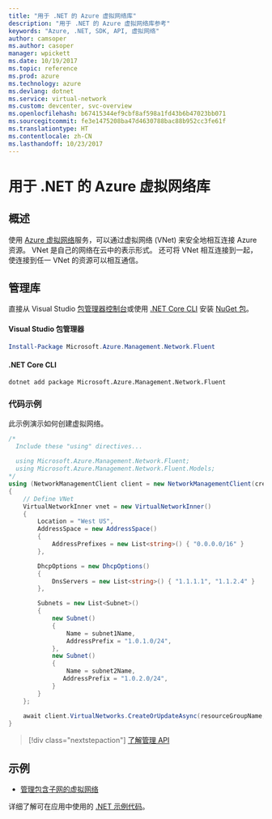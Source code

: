 ```yaml
---
title: "用于 .NET 的 Azure 虚拟网络库"
description: "用于 .NET 的 Azure 虚拟网络库参考"
keywords: "Azure, .NET, SDK, API, 虚拟网络"
author: camsoper
ms.author: casoper
manager: wpickett
ms.date: 10/19/2017
ms.topic: reference
ms.prod: azure
ms.technology: azure
ms.devlang: dotnet
ms.service: virtual-network
ms.custom: devcenter, svc-overview
ms.openlocfilehash: b67415344ef9cbf8af598a1fd43b6b47023bb071
ms.sourcegitcommit: fe3e1475208ba47d4630788bac88b952cc3fe61f
ms.translationtype: HT
ms.contentlocale: zh-CN
ms.lasthandoff: 10/23/2017
---
```

# <a name="azure-virtual-network-libraries-for-net"></a>用于 .NET 的 Azure 虚拟网络库

## <a name="overview"></a>概述
使用 [Azure 虚拟网络](/azure/virtual-network/virtual-networks-overview)服务，可以通过虚拟网络 (VNet) 来安全地相互连接 Azure 资源。 VNet 是自己的网络在云中的表示形式。 还可将 VNet 相互连接到一起，使连接到任一 VNet 的资源可以相互通信。 

## <a name="management-library"></a>管理库

直接从 Visual Studio [包管理器控制台][PackageManager]或使用 [.NET Core CLI][DotNetCLI] 安装 [NuGet 包](https://www.nuget.org/packages/Microsoft.Azure.Management.Network.Fluent)。

#### <a name="visual-studio-package-manager"></a>Visual Studio 包管理器

```powershell
Install-Package Microsoft.Azure.Management.Network.Fluent
```

#### <a name="net-core-cli"></a>.NET Core CLI

```bash
dotnet add package Microsoft.Azure.Management.Network.Fluent
```

### <a name="code-example"></a>代码示例
此示例演示如何创建虚拟网络。

```csharp
/* 
  Include these "using" directives...
  
  using Microsoft.Azure.Management.Network.Fluent;
  using Microsoft.Azure.Management.Network.Fluent.Models;
*/
using (NetworkManagementClient client = new NetworkManagementClient(credentials))
{
    // Define VNet
    VirtualNetworkInner vnet = new VirtualNetworkInner()
    {
        Location = "West US",
        AddressSpace = new AddressSpace()
        {
            AddressPrefixes = new List<string>() { "0.0.0.0/16" }
        },

        DhcpOptions = new DhcpOptions()
        {
            DnsServers = new List<string>() { "1.1.1.1", "1.1.2.4" }
        },

        Subnets = new List<Subnet>()
        {
            new Subnet()
            {
                Name = subnet1Name,
                AddressPrefix = "1.0.1.0/24",
            },
            new Subnet()
            {
                Name = subnet2Name,
               AddressPrefix = "1.0.2.0/24",
            }
        }
    };
    
    await client.VirtualNetworks.CreateOrUpdateAsync(resourceGroupName, vNetName, vnet);
}

```

> [!div class="nextstepaction"]
> [了解管理 API](/dotnet/api/overview/azure/network/management)

## <a name="samples"></a>示例
- [管理包含子网的虚拟网络](https://github.com/Azure-Samples/network-dotnet-manage-virtual-network)

详细了解可在应用中使用的 [.NET 示例代码](https://azure.microsoft.com/resources/samples/?platform=dotnet)。


[PackageManager]: https://docs.microsoft.com/nuget/tools/package-manager-console 
[DotNetCLI]: https://docs.microsoft.com/dotnet/core/tools/dotnet-add-package 


